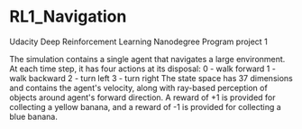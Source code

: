 # RL1_Navigation
Udacity Deep Reinforcement Learning Nanodegree Program project 1 

The simulation contains a single agent that navigates a large environment. At each time step, it has four actions at its disposal:
0 - walk forward
1 - walk backward
2 - turn left
3 - turn right
The state space has 37 dimensions and contains the agent's velocity, along with ray-based perception of objects around agent's forward direction. A reward of +1 is provided for collecting a yellow banana, and a reward of -1 is provided for collecting a blue banana.

